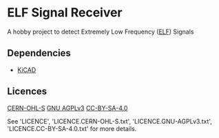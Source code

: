 # ELF Signal Receiver
A hobby project to detect Extremely Low Frequency ([ELF](https://en.wikipedia.org/wiki/Extremely_low_frequency)) Signals

## Dependencies
- [KiCAD](https://kicad.org)

## Licences
[CERN-OHL-S](https://ohwr.org/cern_ohl_s_v2.txt)
[GNU AGPLv3](https://www.gnu.org/licenses/gpl-3.0.txt)
[CC-BY-SA-4.0](https://creativecommons.org/licenses/by-sa/4.0/legalcode)


See 'LICENCE', 'LICENCE.CERN-OHL-S.txt', 'LICENCE.GNU-AGPLv3.txt', 'LICENCE.CC-BY-SA-4.0.txt' for more details.
